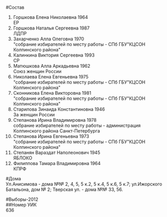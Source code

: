 #Состав  
1. Горшкова Елена Николаевна 1964  
    ЕР  
2. Горшкова Наталья Сергеевна 1987  
    ЛДПР  
3. Захарченко Алла Олеговна 1970  
    "собрание избирателей по месту работы - СПб ГБУ"КЦСОН Колпинского района"  
4. Калинкина Виктория Сергеевна 1993  
    СР  
5. Матюшкова Алла Аркадьевна 1962  
    Союз женщин России  
6. Николаева Елена Евгеньевна 1975  
    "собрание избирателей по месту работы - СПб ГБУ"КЦСОН Колпинского района"  
7. Сконникова Елена Викторовна 1981  
    "собрание избирателей по месту работы - СПб ГБУ"КЦСОН Колпинского района"  
8. Старилова Зинаида Константиновна 1946  
    За женщин России  
9. Степанова Ирина Владимировна 1978  
    собрание избирателей по месту работы - администрация Колпинского района Санкт-Петербурга  
10. Степанова Ирина Евгеньевна 1973  
    "собрание избирателей по месту работы - СПб ГБУ"КЦСОН Колпинского района"  
11. Степанян Вараздат Наполеонович 1945  
    ЯБЛОКО  
12. Филиппова Тамара Владимировна 1964  
    КПРФ  
  
#Дома  
Ул.Анисимова - дома №№ 2, 4, 5, 5 к.2, 5 к.4, 5 к.6, 5 к.7; ул.Ижорского Батальона, дом № 2; Тверская ул. - дома №№ 33, 56.  
  
#Выборы-2012  
##Номер УИК  
636  

